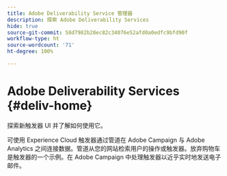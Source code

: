 ```yaml
---
title: Adobe Deliverability Service 管理器
description: 探索 Adobe Deliverability Services
hide: true
source-git-commit: 58d7982b28ec82c34076e52afd0a0edfc9bfd90f
workflow-type: ht
source-wordcount: '71'
ht-degree: 100%

---
```


# Adobe Deliverability Services {#deliv-home}

探索新触发器 UI 并了解如何使用它。

可使用 Experience Cloud 触发器通过管道在 Adobe Campaign 与 Adobe Analytics 之间连接数据。管道从您的网站检索用户的操作或触发器。放弃购物车是触发器的一个示例。在 Adobe Campaign 中处理触发器以近乎实时地发送电子邮件。

